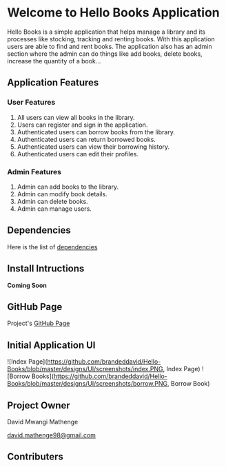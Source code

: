 # Welcome to Hello Books Application

Hello Books is a simple application that helps manage a library and its processes like stocking, tracking and renting books. With this application users are able to find and rent books. The application also has an admin section where the admin can do things like add books, delete books, increase the quantity of a book...

## Application Features
### User Features
1. All users can view all books in the library.
2. Users can register and sign in the application.
3. Authenticated users can borrow books from the library.
4. Authenticated users can return borrowed books.
5. Authenticated users can view their borrowing history.
6. Authenticated users can edit their profiles.

### Admin Features
1. Admin can add books to the library.
2. Admin can modify book details.
3. Admin can delete books.
4. Admin can manage users.

## Dependencies

Here is the list of [dependencies](https://github.com/brandeddavid/Hello-Books/blob/master/requirements.txt)

## Install Intructions

**Coming Soon**

## GitHub Page

Project's [GitHub Page](https://brandeddavid.github.io/Hello-Books/)

## Initial Application UI

![Index Page](https://github.com/brandeddavid/Hello-Books/blob/master/designs/UI/screenshots/index.PNG, Index Page)
![Borrow Books](https://github.com/brandeddavid/Hello-Books/blob/master/designs/UI/screenshots/borrow.PNG, Borrow Book)

## Project Owner

David Mwangi Mathenge

[david.mathenge98@gmail.com](mailto:david.mathenge98@gmail.com)

## Contributers
